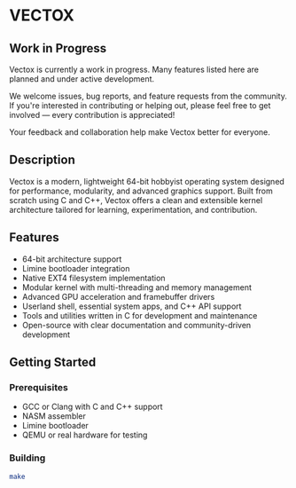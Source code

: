# VECTOX

## Work in Progress

Vectox is currently a work in progress. Many features listed here are planned and under active development.

We welcome issues, bug reports, and feature requests from the community. If you're interested in contributing or helping out, please feel free to get involved — every contribution is appreciated!

Your feedback and collaboration help make Vectox better for everyone.

## Description

Vectox is a modern, lightweight 64-bit hobbyist operating system designed for performance, modularity, and advanced graphics support. Built from scratch using C and C++, Vectox offers a clean and extensible kernel architecture tailored for learning, experimentation, and contribution.

## Features

- 64-bit architecture support  
- Limine bootloader integration  
- Native EXT4 filesystem implementation  
- Modular kernel with multi-threading and memory management  
- Advanced GPU acceleration and framebuffer drivers  
- Userland shell, essential system apps, and C++ API support  
- Tools and utilities written in C for development and maintenance  
- Open-source with clear documentation and community-driven development

## Getting Started

### Prerequisites
- GCC or Clang with C and C++ support  
- NASM assembler  
- Limine bootloader  
- QEMU or real hardware for testing

### Building

```bash
make